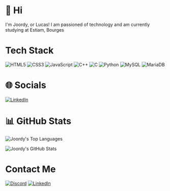 # 👋 Hi
I'm Joordy, or Lucas! I am passioned of technology and am currently studying at Estiam, Bourges

# Tech Stack
![HTML5](https://img.shields.io/badge/html5-%23E34F26.svg?style=for-the-badge&logo=html5&logoColor=white) ![CSS3](https://img.shields.io/badge/css3-%231572B6.svg?style=for-the-badge&logo=css3&logoColor=white) ![JavaScript](https://img.shields.io/badge/javascript-%23323330.svg?style=for-the-badge&logo=javascript&logoColor=%23F7DF1E) ![C++](https://img.shields.io/badge/c++-%2300599C.svg?style=for-the-badge&logo=c%2B%2B&logoColor=white) ![C](https://img.shields.io/badge/c-%2300599C.svg?style=for-the-badge&logo=c&logoColor=white) ![Python](https://img.shields.io/badge/python-3670A0?style=for-the-badge&logo=python&logoColor=ffdd54) ![MySQL](https://img.shields.io/badge/mysql-%2300f.svg?style=for-the-badge&logo=mysql&logoColor=white) ![MariaDB](https://img.shields.io/badge/MariaDB-003545?style=for-the-badge&logo=mariadb&logoColor=white)

# 🌐 Socials

[![LinkedIn](https://img.shields.io/badge/LinkedIn-%230077B5.svg?logo=linkedin&logoColor=white)](https://www.linkedin.com/in/lucas-arcizet-85530b2b5/)

# 📊 GitHub Stats

![Joordy's Top Languages](https://github-readme-stats.vercel.app/api/top-langs/?username=Joordy&theme=vue-dark&show_icons=true&hide_border=true&layout=compact)

![Joordy's GitHub Stats](https://github-readme-stats.vercel.app/api?username=Joordy18&show_icons=true&locale=en&theme=tokyonight&count_private=true)

# Contact Me
[![Discord](https://img.shields.io/badge/Discord-%235865F2.svg?style=for-the-badge&logo=discord&logoColor=white)](joordy) [![LinkedIn](https://img.shields.io/badge/linkedin-%230077B5.svg?style=for-the-badge&logo=linkedin&logoColor=white)](https://www.linkedin.com/in/lucas-arcizet-85530b2b5/) 
